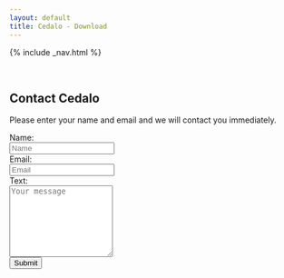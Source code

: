 ```yaml
---
layout: default
title: Cedalo - Download
---
```


<section id="banner" class="downloadpage" role="banner">
<!-- leave unchanged from here  --> 
    {% include _nav.html %}      
    <div class="container">
        <div class="row flex-start" class="align-items: flex-start;">
            <div class="col-md-12 col-sm-12">
                <div class="downloadpage-spacer">
                    <p>&nbsp;</p>
                </div>
            </div>
<!-- until here for nav menus to work smoothly  -->
            <div class="downloadpage-box">
                <div class="col-md-8 col-sm-8 col-md-offset-2 col-sm-offset-2">
                    <h1 class="section-header">Contact Cedalo</h1>
                    <p>Please enter your name and email and we will contact you immediately.</p>
                        <form action="https://api.cedalo.cloud/rest/request/website/cloudcontacts" class="form-horizontal control-label contactcedalo">
                            <div class="form-group">
                                <label for="inputName" class="col-sm-2">Name:</label>
                                <div class="col-sm-8">
                                <input type="text" class="form-control" id="inputName" placeholder="Name">
                                </div>
                            </div>
                            <div class="form-group">
                                <label for="inputEmail" class="col-sm-2">Email:</label>
                                <div class="col-sm-8">
                                <input type="email" class="form-control" id="inputEmail" placeholder="Email">
                                </div>
                            </div>
                            <div class="form-group">
                                <label for="inputMessage" class="col-sm-2">Text:</label>
                                <div class="col-sm-8">
                                <textarea class="form-control" rows="8" id="inputMessage" placeholder="Your message"></textarea>
                                </div>
                            </div>
                            <div class="form-group">
                                <div class="col-sm-offset-8 col-sm-8">
                                <button type="submit" class="btn btn-large">Submit</button>
                                </div>
                            </div>
                        </form>
                </div>
            </div>
        </div>
    </div>
</section><!-- banner -->





